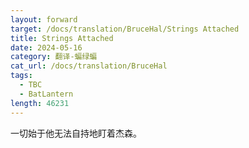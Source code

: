 ```yaml
---
layout: forward
target: /docs/translation/BruceHal/Strings Attached
title: Strings Attached
date: 2024-05-16
category: 翻译-蝙绿蝙
cat_url: /docs/translation/BruceHal
tags: 
  - TBC
  - BatLantern
length: 46231
---
```


一切始于他无法自持地盯着杰森。
